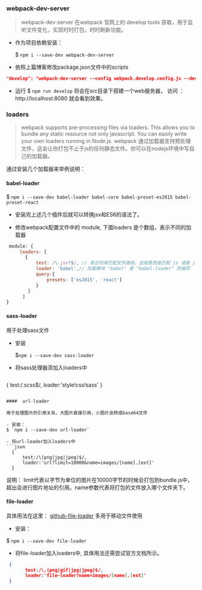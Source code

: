 ###  webpack-dev-server

> webpack-dev-server 在webpack 官网上的 develop tools 获取，用于监听文件变化，实现时时打包，时时刷新功能。

- 作为项目依赖安装： 

  $ `npm i --save-dev webpack-dev-server`
  
  
- 依照上篇博客修改package.json文件中的scripts
 ```json
"develop": "webpack-dev-server --config webpack.develop.config.js --devtool eval --progress --colors --hot --content-base src"
 ```
- 运行
 $ `npm run develop`
 将会在src目录下搭建一个web服务器， 访问 ： http://localhost:8080 就会看到效果。

### loaders
> webpack supports pre-processing files via loaders. This allows you to bundle any static resource not only javascript. You can easily write your own loaders running in Node.js.
> webpack 通过加载器支持预处理文件，这会让你打包不止于js的任何静态文件。你可以在nodejs环境中写自己的加载器。

通过安装几个加载器来举例说明：

#### babel-loader 

 $ `npm i --save-dev babel-loader babel-core babel-preset-es2015 babel-preset-react`

- 安装完上述几个插件后就可以转换jsx和ES6的语法了。
 
- 修改webpack配置文件中的 module, 下面loaders 是个数组，表示不同的加载器
 ```javascript
  module: {
      loaders: [
        {
            test: /\.jsx?$/, // 用正则来匹配文件路径，这段意思是匹配 js 或者 jsx
            loader: 'babel',// 加载模块 "babel" 是 "babel-loader" 的缩写
            query:{
                presets: ['es2015', 'react']
            }
         }
       ]
}
 ```

#### sass-loader

用于处理sass文件
  
- 安装  

  $`npm i --save-dev sass-loader`

- 将sass处理器添加入loaders中
  ```json
 {
	  test:/\.scss$/,
      loader:'style!css!sass'
 }
  ```

####  url-loader

用于处理图片的引用关系，大图片直接引用，小图片会转成base64文件

- 安装：
 $ `npm i --save-dev url-loader`
 
- 将url-loader加入loaders中
 ```json
	{
		test:/\(png|jpg|jpeg)$/,
		loader:'url?limit=10000&name=images/[name].[ext]'
	}
```
说明： limit代表以字节为单位的图片在10000字节的时候会打包到bundle.js中，超出会进行图片地址的引用。name参数代表将打包的文件放入哪个文件夹下。

#### file-loader
具体用法在这里： [github-file-loader](https://github.com/webpack/file-loader) 多用于移动文件使用

- 安装：

 $ `npm i --save-dev file-loader`

- 将file-loader加入loaders中, 具体用法还需尝试官方文档所示。
 ```json
  {
		test:/\.(png|gif|jpg|jpeg)$/,
		loader:'file-loader?name=images/[name].[ext]'
  }
 ```